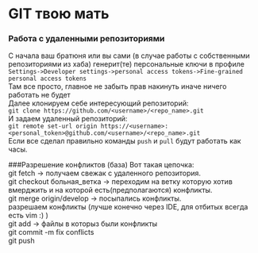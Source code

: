 # GIT твою мать

### Работа с удаленными репозиториями
С начала ваш братюня или вы сами (в случае работы с собственными репозиториями из хаба) генерит(те) персональные ключи в профиле  
`Settings->Developer settings->personal access tokens->Fine-grained personal access tokens`  
Там все просто, главное не забыть прав накинуть иначе ничего работать не будет  
Далее клонируем себе интересующий репозиторий:  
`git clone https://github.com/<username>/<repo_name>.git`  
И задаем удаленный репозиторий:  
`git remote set-url origin https://<username>:<personal_token>@github.com/<username>/<repo_name>.git`  
Если все сделал правильно команды `push` и `pull` будут работать как часы.  


###Разрешение конфликтов (база)
Вот такая цепочка:  
git fetch -> получаем свежак с удаленного репозитория.  
git checkout больная_ветка -> переходим на ветку которую хотив вмерджить и на которой есть(предполагаются) конфликты.  
git merge origin/develop -> посыпались конфликты.  
      разрешаем конфликты (лучше конечно через IDE, для отбитых всегда есть vim :) )  
git add -> файлы в которыз были конфликты   
git commit -m fix conflicts  
git push  
